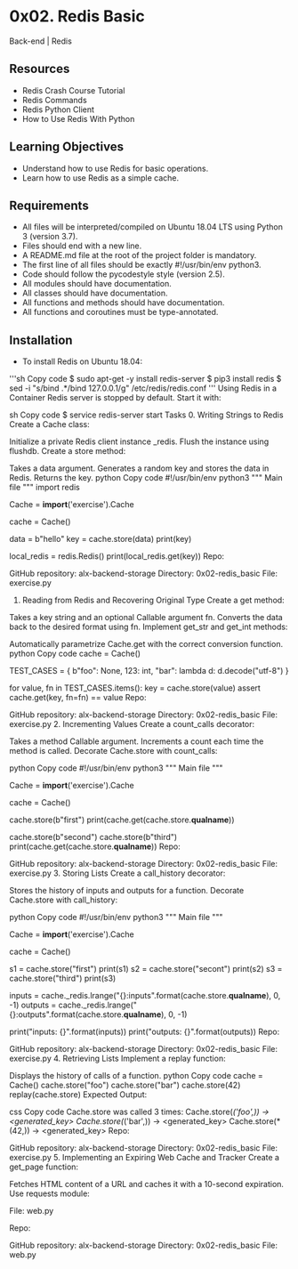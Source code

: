 # 0x02. Redis Basic
Back-end | Redis
## Resources
- Redis Crash Course Tutorial
- Redis Commands
- Redis Python Client
- How to Use Redis With Python

## Learning Objectives
- Understand how to use Redis for basic operations.
- Learn how to use Redis as a simple cache.

## Requirements
- All files will be interpreted/compiled on Ubuntu 18.04 LTS using Python 3 (version 3.7).
- Files should end with a new line.
- A README.md file at the root of the project folder is mandatory.
- The first line of all files should be exactly #!/usr/bin/env python3.
- Code should follow the pycodestyle style (version 2.5).
- All modules should have documentation.
- All classes should have documentation.
- All functions and methods should have documentation.
- All functions and coroutines must be type-annotated.

## Installation
- To install Redis on Ubuntu 18.04:

'''sh
Copy code
$ sudo apt-get -y install redis-server
$ pip3 install redis
$ sed -i "s/bind .*/bind 127.0.0.1/g" /etc/redis/redis.conf
'''
Using Redis in a Container
Redis server is stopped by default. Start it with:

sh
Copy code
$ service redis-server start
Tasks
0. Writing Strings to Redis
Create a Cache class:

Initialize a private Redis client instance _redis.
Flush the instance using flushdb.
Create a store method:

Takes a data argument.
Generates a random key and stores the data in Redis.
Returns the key.
python
Copy code
#!/usr/bin/env python3
"""
Main file
"""
import redis

Cache = __import__('exercise').Cache

cache = Cache()

data = b"hello"
key = cache.store(data)
print(key)

local_redis = redis.Redis()
print(local_redis.get(key))
Repo:

GitHub repository: alx-backend-storage
Directory: 0x02-redis_basic
File: exercise.py
1. Reading from Redis and Recovering Original Type
Create a get method:

Takes a key string and an optional Callable argument fn.
Converts the data back to the desired format using fn.
Implement get_str and get_int methods:

Automatically parametrize Cache.get with the correct conversion function.
python
Copy code
cache = Cache()

TEST_CASES = {
    b"foo": None,
    123: int,
    "bar": lambda d: d.decode("utf-8")
}

for value, fn in TEST_CASES.items():
    key = cache.store(value)
    assert cache.get(key, fn=fn) == value
Repo:

GitHub repository: alx-backend-storage
Directory: 0x02-redis_basic
File: exercise.py
2. Incrementing Values
Create a count_calls decorator:

Takes a method Callable argument.
Increments a count each time the method is called.
Decorate Cache.store with count_calls:

python
Copy code
#!/usr/bin/env python3
""" Main file """

Cache = __import__('exercise').Cache

cache = Cache()

cache.store(b"first")
print(cache.get(cache.store.__qualname__))

cache.store(b"second")
cache.store(b"third")
print(cache.get(cache.store.__qualname__))
Repo:

GitHub repository: alx-backend-storage
Directory: 0x02-redis_basic
File: exercise.py
3. Storing Lists
Create a call_history decorator:

Stores the history of inputs and outputs for a function.
Decorate Cache.store with call_history:

python
Copy code
#!/usr/bin/env python3
""" Main file """

Cache = __import__('exercise').Cache

cache = Cache()

s1 = cache.store("first")
print(s1)
s2 = cache.store("secont")
print(s2)
s3 = cache.store("third")
print(s3)

inputs = cache._redis.lrange("{}:inputs".format(cache.store.__qualname__), 0, -1)
outputs = cache._redis.lrange("{}:outputs".format(cache.store.__qualname__), 0, -1)

print("inputs: {}".format(inputs))
print("outputs: {}".format(outputs))
Repo:

GitHub repository: alx-backend-storage
Directory: 0x02-redis_basic
File: exercise.py
4. Retrieving Lists
Implement a replay function:

Displays the history of calls of a function.
python
Copy code
cache = Cache()
cache.store("foo")
cache.store("bar")
cache.store(42)
replay(cache.store)
Expected Output:

css
Copy code
Cache.store was called 3 times:
Cache.store(*('foo',)) -> <generated_key>
Cache.store(*('bar',)) -> <generated_key>
Cache.store(*(42,)) -> <generated_key>
Repo:

GitHub repository: alx-backend-storage
Directory: 0x02-redis_basic
File: exercise.py
5. Implementing an Expiring Web Cache and Tracker
Create a get_page function:

Fetches HTML content of a URL and caches it with a 10-second expiration.
Use requests module:

File: web.py

Repo:

GitHub repository: alx-backend-storage
Directory: 0x02-redis_basic
File: web.py
